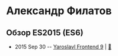 # Александр Филатов

## Обзор ES2015 (ES6)
- 2015 Sep 30 -- [Yaroslavl Frontend 9](https://youtu.be/jupC6d0sH0k)  | [:notebook:](https://www.slideshare.net/AlexFilatov3/es2015es6)  
